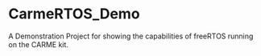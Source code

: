 # CarmeRTOS_Demo
A Demonstration Project for showing the capabilities of freeRTOS running on the CARME kit.

